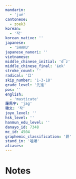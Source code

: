 ```yaml
---
mandarin:
  - 'jué'
cantonese:
  - zoek3
korean:
  - '작'
korean_native: ''
japanese:
  - 'SHAKU'
japanese_nanori: ''
vietnamese:
middle_chinese_initial: 'd͡z'
middle_chinese_final: 'ɨɐk'
stroke_count: ''
radical: '口'
skip_number: '1-3-18'
grade_level: '先進'
pos: ''
english:
  - 'masticate'
羅馬字: 'jag'
韓文: '작'
joyo_level: ''
hsk_level: ''
hanmun_edu_level: ''
danayo_id: 7348
mc_id: 4504
graphemic_classification: '爵'
stand_in: '咀嚼'
aliases:
---
```


# Notes
